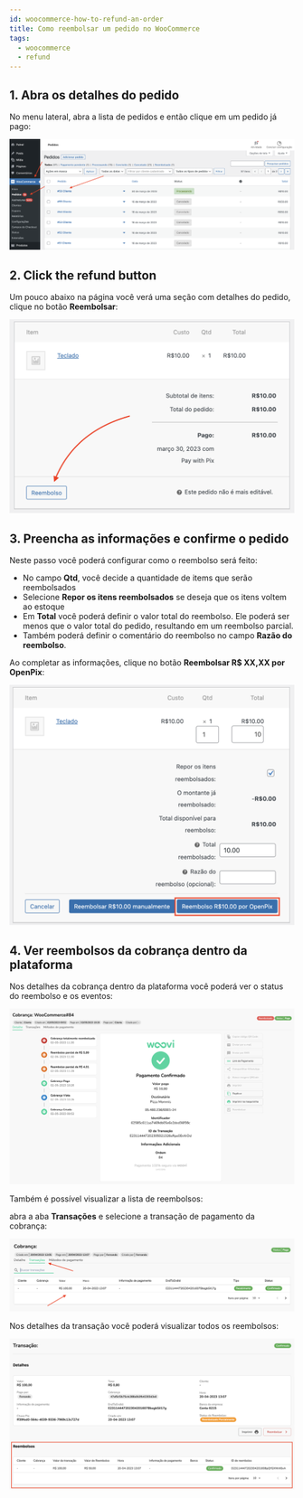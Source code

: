 ```yaml
---
id: woocommerce-how-to-refund-an-order
title: Como reembolsar um pedido no WooCommerce
tags:
  - woocommerce
  - refund
---
```


## 1. Abra os detalhes do pedido

No menu lateral, abra a lista de pedidos e então clique em um pedido já pago:

![Pedidos no WooCommerce](./__assets__/woocommerce-orders.png)

## 2. Click the refund button

Um pouco abaixo na página você verá uma seção com detalhes do pedido, clique no botão **Reembolsar**:

![Botão de reembolso no WooCommerce](./__assets__/woocommerce-refund.png)

## 3. Preencha as informações e confirme o pedido

Neste passo você poderá configurar como o reembolso será feito:

- No campo **Qtd**, você decide a quantidade de items que serão reembolsados
- Selecione **Repor os itens reembolsados** se deseja que os itens voltem ao estoque
- Em **Total** você poderá definir o valor total do reembolso. Ele poderá ser menos que o valor total do pedido, resultando em um reembolso parcial.
- Também poderá definir o comentário do reembolso no campo **Razão do reembolso**.

Ao completar as informações, clique no botão **Reembolsar R$ XX,XX por OpenPix**:

![Confirmar o reembolso no WooCommerce](./__assets__/woocommerce-refund-confirm.png)

## 4. Ver reembolsos da cobrança dentro da plataforma

Nos detalhes da cobrança dentro da plataforma você poderá ver o status do reembolso e os eventos:

![Cobrança reembolsada](./__assets__/woocommerce-refund-charge.png)

Também é possível visualizar a lista de reembolsos:

abra a aba **Transações** e selecione a transação de pagamento da cobrança:

![Transações da cobrança](./__assets__/woocommerce-charge-transactions.png)

Nos detalhes da transação você poderá visualizar todos os reembolsos:

![Reembolsos da transação](./__assets__/woocommerce-transaction-refunds.png)
